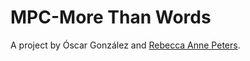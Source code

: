 ---
---

# MPC-More Than Words

A project by Óscar González and [Rebecca Anne Peters](www.rebeccaapeters.com).

